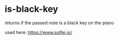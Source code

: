 # is-black-key
returns if the passed note is a black key on the piano

used here: https://www.solfej.io/
